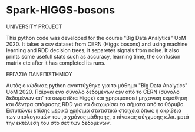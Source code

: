 # Spark-HIGGS-bosons

UNIVERSITY PROJECT

This python code was developed for the course "Big Data Analytics" UoM 2020. It takes a csv dataset from CERN (Higgs bosons) and using 
machine learning and RDD decision trees, it separetes signals from noise. It also prints some usefull stats such as accuracy, learning
time, the confusion matrix etc after it has completed its runs.

ΕΡΓΑΣΙΑ ΠΑΝΕΠΙΣΤΗΜΙΟΥ

Αυτός ο κώδικας python αναπτύχθηκε για το μάθημα "Big Data Analytics" UoM 2020. Παίρνει ένα σύνολο δεδομένων csv από το CERN (σύνολο 
δεδομένων απ' τα σωματίδια Higgs) και χρησιμοποιεί μηχανική εκμάθηση και δέντρα απόφασης RDD για να διαχωρίσει τα σήματα από το θόρυβο. 
Εκτυπώνει επίσης μερικά χρήσιμα στατιστικά στοιχεία όπως η ακρίβεια των υπολογισμών του ,ο χρόνος μάθησης, ο πίνακας σύγχυσης κ.λπ. 
μετά την εκτέλεσή του στο σετ των δεδομένων.
